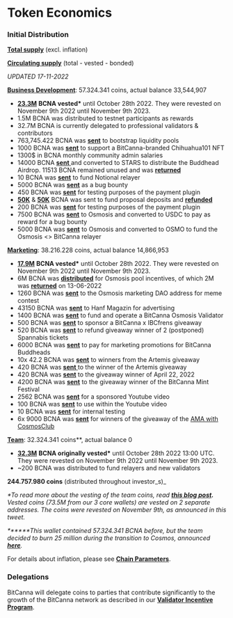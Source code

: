 # Token Economics

### Initial **Distribution**&#x20;

[**Total supply**](https://api2.bitcanna.io/api/rest/supply/total) (excl. inflation)

[**Circulating supply**](https://api2.bitcanna.io/api/rest/supply/circulating) (total - vested - bonded)&#x20;



_UPDATED 17-11-2022_

[**Business Development**](https://www.mintscan.io/bitcanna/account/bcna1465kg4xaa5sl3vlm02zwe6y7jqltyncvcsygxr): 57.324.341 coins, actual balance 33,544,907

* [**23.3M**](https://www.mintscan.io/bitcanna/account/bcna184wk75xjc0sn8krx9rzdtygm0dlncmt04k5ry9) **BCNA vested\*** until October 28th 2022. They were revested on November 9th 2022 until November 9th 2023.&#x20;
* 1.5M BCNA was distributed to testnet participants as rewards
* 32.7M BCNA is currently delegated to professional validators & contributors
* 763,745.422 BCNA was [**sent**](https://www.mintscan.io/bitcanna/txs/4519770C9EB52C314C471A96605643FBC12CA7BC9A933903C793AE1342E29684) to bootstrap liquidity pools
* 1000 BCNA was [**sent**](https://www.mintscan.io/bitcanna/txs/4DBBF0CE2C591C0A82E118C3788AB92B820B47225CB6FE211E45975A2AD6991B) to support a BitCanna-branded Chihuahua101 NFT
* 1300$ in BCNA monthly community admin salaries
* 14000 BCNA [**sent** ](https://www.mintscan.io/bitcanna/txs/7D853D8075266875A6FD62B9671A41BC1A80E22475E2F2ACA9DA4DEFBF6C2829)and converted to STARS to distribute the Buddhead Airdrop. 11513 BCNA remained unused and was [**returned**](https://www.mintscan.io/bitcanna/txs/87EF205A5C78D426D69AC3D2996FA5F9455C093F03108A36738967942ABC3E82)
* 10 BCNA was [**sent**](https://www.mintscan.io/bitcanna/txs/BE9BA56B4321366717E6B0C1F845E069DAFAFAA67765571252BAA08F49F1EB9A) to fund Notional relayer
* 5000 BCNA was [**sent**](https://explorer.bitcanna.io/transactions/FBA408DD48863C1723EFA09C2F16F2D46FF91B3D89E2BD65AA0EF96D2EF6940E) as a bug bounty
* 450 BCNA was [**sent**](https://www.mintscan.io/bitcanna/txs/1BD703CD74C4316DEE567BB39C338F0C7E5A66C3FFA5C4946A23B8306BA01058) for testing purposes of the payment plugin
* [**50K**](https://www.mintscan.io/bitcanna/txs/32CDC62A931A2D8AA4204E03011021B6E0CB1BD4393C7F203F52D365C10F07DA) & [**50K**](https://www.mintscan.io/bitcanna/txs/D47F46015B93FB16D901D9E0003F760C10BB6E95BA040CADB2A4D5E0EC2CF5FE) BCNA was sent to fund proposal deposits and [**refunded**](https://www.mintscan.io/bitcanna/txs/09F3E22D0FE5A59338A1173000014B87654A739962FBC5E873C54066B40E480C)
* 200 BCNA was [**sent**](https://www.mintscan.io/bitcanna/txs/A037691789160EDDAABDF8DFC14B2D0D9F7A27507D274DC2ACD27D970BE01F4E) for testing purposes of the payment plugin
* 7500 BCNA was [**sent**](https://www.mintscan.io/bitcanna/txs/AC76C9F57856095DA4859E954B89109BC040A2DCA64731C405A33EFBD225F4B2) to Osmosis and converted to USDC to pay as reward for a bug bounty
* 5000 BCNA was [**sent**](https://www.mintscan.io/bitcanna/txs/D18FD7ACD19279CD7D26325A5D24A71DD699E9499482E3862BF238FCAABE3251) to Osmosis and converted to OSMO to fund the Osmosis <> BitCanna relayer&#x20;

[**Marketing**](https://www.mintscan.io/bitcanna/account/bcna16pczhqlsglmjyyap3785cqnpq30q430jkgw4gk): 38.216.228 coins, actual balance 14,866,953

* [**17.9M**](https://www.mintscan.io/bitcanna/account/bcna184wk75xjc0sn8krx9rzdtygm0dlncmt04k5ry9) **BCNA vested\*** until October 28th 2022. They were revested on November 9th 2022 until November 9th 2023.&#x20;
* 6M BCNA was [**distributed**](https://www.mintscan.io/bitcanna/txs/B6D79F758B679D08636E0F433947B51FC62E932115761EE5BC67810646B1EEDC) for Osmosis pool incentives, of which 2M was [**returned**](https://www.mintscan.io/bitcanna/txs/B92E2048FD46F8F245DCFE6F1969C6E1EDDBB3B5E8EA8EFD2E9428E749D30FC0) on 13-06-2022
* 1260 BCNA was [**sent**](https://www.mintscan.io/bitcanna/txs/5223EC1E3C2FA5B8E54C1C34F5D74422A0D26A1F162B4450E3A6BF80DAAE35B3) to the Osmosis marketing DAO address for meme contest
* 43150 BCNA was [**sent**](https://www.mintscan.io/bitcanna/txs/3A04E92A6F7BE9D2EE944FC0823C64FE2F0601042F7DB46D0C827B88F180DDAC) to Hanf Magazin for advertising
* 1400 BCNA was [**sent**](https://www.mintscan.io/bitcanna/txs/51A0F3FE54C2D98648CACC11E0B1AB5714E8C0A3114874A41D7998A4A3EB16EB) to fund and operate a BitCanna Osmosis Validator
* 500 BCNA was [**sent**](https://www.mintscan.io/bitcanna/txs/2AE863D5213D3E7A734920EEE8F037A67640456E13332FC34DF0B1EEE328BEED) to sponsor a BitCanna x IBCfrens giveaway
* 520 BCNA was [**sent**](https://www.mintscan.io/bitcanna/txs/698142819E21133C800966D103437843071EA62CAADF233D07FF2D9DC67F98A3) to refund giveaway winner of 2 (postponed) Spannabis tickets
* 6000 BCNA was [**sent**](https://www.mintscan.io/bitcanna/txs/32D938BCFE9EACF07F5D73D9BE30F684AC719F3DE8D5A71CFD150D3247636C0C) to pay for marketing promotions for BitCanna Buddheads
* 10x 42.2 BCNA was [**sent**](https://www.mintscan.io/bitcanna/txs/7DCBDC28AFE0FF932970046CB725587608AB4E083D1596391C63DBD3A43CE35D) to winners from the Artemis giveaway
* 420 BCNA was [**sent** ](https://www.mintscan.io/bitcanna/txs/EEF778E7E331B714B79DCA0F214317499050BB6142FBE45EEAC7BB311995F47A)to the winner of the Artemis giveaway
* 420 BCNA was [**sent**](https://www.mintscan.io/bitcanna/txs/5E318AAAB6D052144FD1F7305D5702AAE27D1CC306F72B56B171299E3BAD7413) to the giveaway winner of April 22, 2022
* 4200 BCNA was [**sent**](https://www.mintscan.io/bitcanna/txs/14736106C7A724F1E828132FD071E6111365BABA92F97E5589A71FCD445A9E2D) to the giveaway winner of the BitCanna Mint Festival
* 2562 BCNA was [**sent**](https://explorer.bitcanna.io/transactions/CDB45E12FD640DD11CA0E4EE01F7A000B86FB690748B973BB0686A1FD84706E0) for a sponsored Youtube video
* 100 BCNA was [**sent**](https://www.mintscan.io/bitcanna/txs/BAF932AC605176D7D840DC1524A145F2DDB7B7CC9C844DEC9A638DEB73B568A7) to use within the Youtube video
* 10 BCNA was [**sent**](https://www.mintscan.io/bitcanna/txs/22F0581A75CFC190B41041EF8F78F6E277A9ED2B9666C4A16B07DEC25F5EADBF) for internal testing
* 6x 9000 BCNA was [**sent**](https://www.mintscan.io/bitcanna/txs/435753F2BF774F0F040CD5EB88DC2C8EA7125FD65ACF9A9CC190737FCD0609AA) for winners of the giveaway of the [AMA with CosmosClub](https://twitter.com/CosmosClub\_/status/1667450986825232385)

[**Team**](https://www.mintscan.io/bitcanna/account/bcna1r8asszy62sd52kkankydt6eg5y4nsy7aze4ldn): 32.324.341 coins\*\*, actual balance 0

* [**32.3M**](https://www.mintscan.io/bitcanna/account/bcna1wwkkxdrwddf7me8qhl9mg478ajf34py7ugyxng) **BCNA originally vested\*** until October 28th 2022 13:00 UTC. They were revested on November 9th 2022 until November 9th 2023.&#x20;
* \~200 BCNA was distributed to fund relayers and new validators

**244.757.980 coins** (distributed throughout investor_s)_

_\*To read more about the vesting of the team coins, read_ [_**this blog post**_](https://medium.com/@BitCannaGlobal/bitcanna-announces-locking-of-73-5m-bcna-4c85ee77efca)_**.** Vested coins (73.5M from our 3 core wallets) are vested on 2 separate addresses. The coins were revested on November 9th, as announced in this tweet._

_**\*\***This wallet contained 57.324.341 BCNA before, but the team decided to burn 25 million during the transition to Cosmos, announced_ [_**here**_](https://www.bitcanna.io/bitcanna-announces-25-million-coin-burn/)_._

For details about inflation, please see [**Chain Parameters**](chain-parameters.md).

### Delegations

BitCanna will delegate coins to parties that contribute significantly to the growth of the BitCanna network as described in our [**Validator Incentive Program**](broken-reference).
